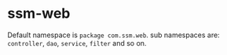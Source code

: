 # ssm-web

Default namespace is `package com.ssm.web`.
sub namespaces are: `controller`, `dao`, `service`, `filter` and so on.